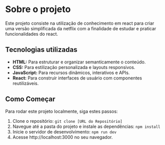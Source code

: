 # Sobre o projeto

Este projeto consiste na utilização de conhecimento em react para criar uma versão simplificada da netflix com a finalidade de estudar e praticar funcionalidades do react.

## Tecnologias utilizadas
- **HTML:** Para estruturar e organizar semanticamente o conteúdo.
- **CSS:** Para estilização personalizada e layouts responsivos.
- **JavaScript:** Para recursos dinâmicos, interativos e APIs.
- **React:** Para construir interfaces de usuário com componentes reutilizáveis.

## Como Começar

Para rodar este projeto localmente, siga estes passos:
1. Clone o repositório: `git clone [URL do Repositório]`
2. Navegue até a pasta do projeto e instale as dependências: `npm install`
3. Inicie o servidor de desenvolvimento: `npm run dev`
4. Acesse http://localhost:3000 no seu navegador.
